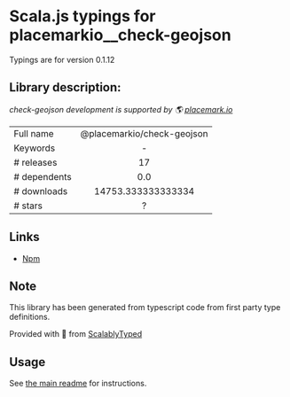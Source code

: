 
# Scala.js typings for placemarkio__check-geojson

Typings are for version 0.1.12

## Library description:
_check-geojson development is supported by 🌎 [placemark.io](https://placemark.io/)_

|                    |                 |
| ------------------ | :-------------: |
| Full name          | @placemarkio/check-geojson |
| Keywords           | - |
| # releases         | 17 |
| # dependents       | 0.0 |
| # downloads        | 14753.333333333334 |
| # stars            | ? |

## Links
- [Npm](https://www.npmjs.com/package/%40placemarkio%2Fcheck-geojson)
    


## Note
This library has been generated from typescript code from first party type definitions.

Provided with :purple_heart: from [ScalablyTyped](https://github.com/oyvindberg/ScalablyTyped)

## Usage
See [the main readme](../../readme.md) for instructions.


